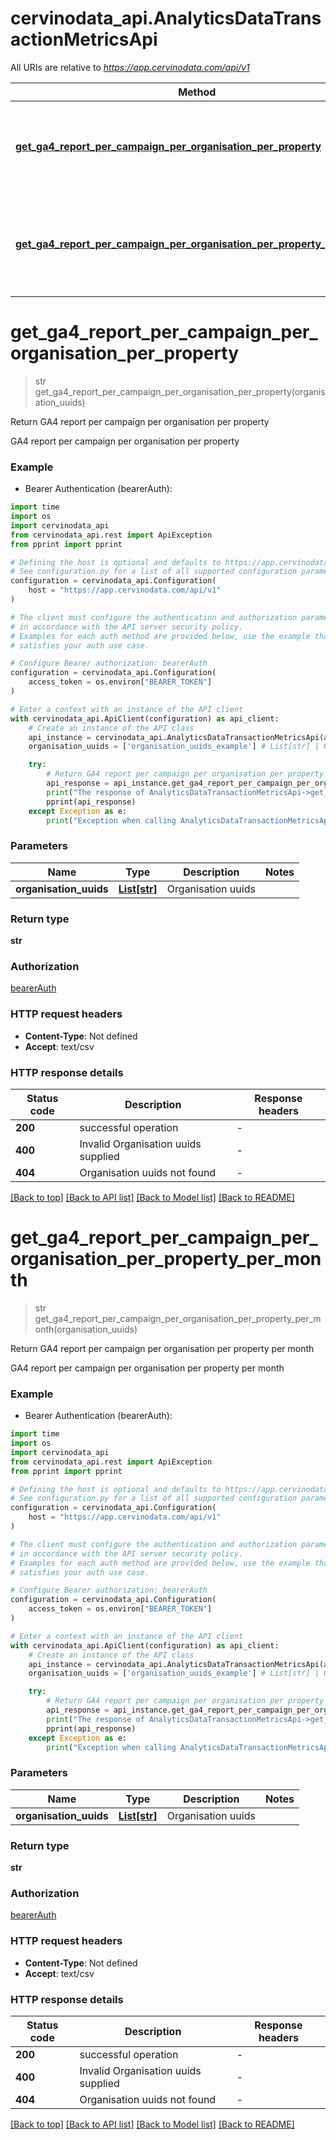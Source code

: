 # cervinodata_api.AnalyticsDataTransactionMetricsApi

All URIs are relative to *https://app.cervinodata.com/api/v1*

Method | HTTP request | Description
------------- | ------------- | -------------
[**get_ga4_report_per_campaign_per_organisation_per_property**](AnalyticsDataTransactionMetricsApi.md#get_ga4_report_per_campaign_per_organisation_per_property) | **GET** /data/ga4-report-per-campaign-per-organisation-per-property/{organisationUuids} | Return GA4 report per campaign per organisation per property
[**get_ga4_report_per_campaign_per_organisation_per_property_per_month**](AnalyticsDataTransactionMetricsApi.md#get_ga4_report_per_campaign_per_organisation_per_property_per_month) | **GET** /data/ga4-report-per-campaign-per-organisation-per-property-per-month/{organisationUuids} | Return GA4 report per campaign per organisation per property per month


# **get_ga4_report_per_campaign_per_organisation_per_property**
> str get_ga4_report_per_campaign_per_organisation_per_property(organisation_uuids)

Return GA4 report per campaign per organisation per property

GA4 report per campaign per organisation per property

### Example

* Bearer Authentication (bearerAuth):

```python
import time
import os
import cervinodata_api
from cervinodata_api.rest import ApiException
from pprint import pprint

# Defining the host is optional and defaults to https://app.cervinodata.com/api/v1
# See configuration.py for a list of all supported configuration parameters.
configuration = cervinodata_api.Configuration(
    host = "https://app.cervinodata.com/api/v1"
)

# The client must configure the authentication and authorization parameters
# in accordance with the API server security policy.
# Examples for each auth method are provided below, use the example that
# satisfies your auth use case.

# Configure Bearer authorization: bearerAuth
configuration = cervinodata_api.Configuration(
    access_token = os.environ["BEARER_TOKEN"]
)

# Enter a context with an instance of the API client
with cervinodata_api.ApiClient(configuration) as api_client:
    # Create an instance of the API class
    api_instance = cervinodata_api.AnalyticsDataTransactionMetricsApi(api_client)
    organisation_uuids = ['organisation_uuids_example'] # List[str] | Organisation uuids

    try:
        # Return GA4 report per campaign per organisation per property
        api_response = api_instance.get_ga4_report_per_campaign_per_organisation_per_property(organisation_uuids)
        print("The response of AnalyticsDataTransactionMetricsApi->get_ga4_report_per_campaign_per_organisation_per_property:\n")
        pprint(api_response)
    except Exception as e:
        print("Exception when calling AnalyticsDataTransactionMetricsApi->get_ga4_report_per_campaign_per_organisation_per_property: %s\n" % e)
```



### Parameters


Name | Type | Description  | Notes
------------- | ------------- | ------------- | -------------
 **organisation_uuids** | [**List[str]**](str.md)| Organisation uuids | 

### Return type

**str**

### Authorization

[bearerAuth](../README.md#bearerAuth)

### HTTP request headers

 - **Content-Type**: Not defined
 - **Accept**: text/csv

### HTTP response details

| Status code | Description | Response headers |
|-------------|-------------|------------------|
**200** | successful operation |  -  |
**400** | Invalid Organisation uuids supplied |  -  |
**404** | Organisation uuids not found |  -  |

[[Back to top]](#) [[Back to API list]](../README.md#documentation-for-api-endpoints) [[Back to Model list]](../README.md#documentation-for-models) [[Back to README]](../README.md)

# **get_ga4_report_per_campaign_per_organisation_per_property_per_month**
> str get_ga4_report_per_campaign_per_organisation_per_property_per_month(organisation_uuids)

Return GA4 report per campaign per organisation per property per month

GA4 report per campaign per organisation per property per month

### Example

* Bearer Authentication (bearerAuth):

```python
import time
import os
import cervinodata_api
from cervinodata_api.rest import ApiException
from pprint import pprint

# Defining the host is optional and defaults to https://app.cervinodata.com/api/v1
# See configuration.py for a list of all supported configuration parameters.
configuration = cervinodata_api.Configuration(
    host = "https://app.cervinodata.com/api/v1"
)

# The client must configure the authentication and authorization parameters
# in accordance with the API server security policy.
# Examples for each auth method are provided below, use the example that
# satisfies your auth use case.

# Configure Bearer authorization: bearerAuth
configuration = cervinodata_api.Configuration(
    access_token = os.environ["BEARER_TOKEN"]
)

# Enter a context with an instance of the API client
with cervinodata_api.ApiClient(configuration) as api_client:
    # Create an instance of the API class
    api_instance = cervinodata_api.AnalyticsDataTransactionMetricsApi(api_client)
    organisation_uuids = ['organisation_uuids_example'] # List[str] | Organisation uuids

    try:
        # Return GA4 report per campaign per organisation per property per month
        api_response = api_instance.get_ga4_report_per_campaign_per_organisation_per_property_per_month(organisation_uuids)
        print("The response of AnalyticsDataTransactionMetricsApi->get_ga4_report_per_campaign_per_organisation_per_property_per_month:\n")
        pprint(api_response)
    except Exception as e:
        print("Exception when calling AnalyticsDataTransactionMetricsApi->get_ga4_report_per_campaign_per_organisation_per_property_per_month: %s\n" % e)
```



### Parameters


Name | Type | Description  | Notes
------------- | ------------- | ------------- | -------------
 **organisation_uuids** | [**List[str]**](str.md)| Organisation uuids | 

### Return type

**str**

### Authorization

[bearerAuth](../README.md#bearerAuth)

### HTTP request headers

 - **Content-Type**: Not defined
 - **Accept**: text/csv

### HTTP response details

| Status code | Description | Response headers |
|-------------|-------------|------------------|
**200** | successful operation |  -  |
**400** | Invalid Organisation uuids supplied |  -  |
**404** | Organisation uuids not found |  -  |

[[Back to top]](#) [[Back to API list]](../README.md#documentation-for-api-endpoints) [[Back to Model list]](../README.md#documentation-for-models) [[Back to README]](../README.md)

